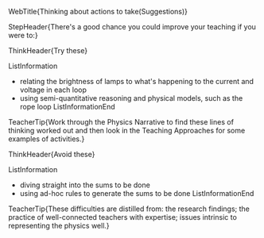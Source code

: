 WebTitle{Thinking about actions to take(Suggestions)}

StepHeader{There's a good chance you could improve your teaching if you were to:}

ThinkHeader{Try these}

ListInformation
- relating the brightness of lamps to what's happening to the current and voltage in each loop
- using semi-quantitative reasoning and physical models, such as the rope loop
ListInformationEnd

TeacherTip{Work through the Physics Narrative to find these lines of thinking worked out and then look in the Teaching Approaches for some examples of activities.}

ThinkHeader{Avoid these}

ListInformation
- diving straight into the sums to be done
- using ad-hoc rules to generate the sums to be done
ListInformationEnd

TeacherTip{These difficulties are distilled from: the research findings; the practice of well-connected teachers with expertise; issues intrinsic to representing the physics well.}

